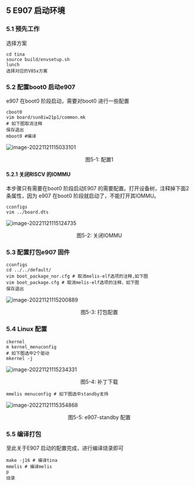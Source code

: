 ## 5 E907 启动环境

### 5.1 预先工作

选择方案

```
cd tina
source build/envsetup.sh
lunch
选择对应的V85x方案
```

### 5.2 配置boot0 启动e907

e907 在boot0 阶段启动，需要对boot0 进行一些配置

```
cboot0
vim board/sun8iw21p1/common.mk
# 如下图取消注释
保存退出
mboot0 #编译
```

![image-20221121115033101](http://photos.100ask.net/tina-docs/Linux_E907_DevGuide_image-20221121115033101.png)

<center>图5-1: 配置1</center>

#### 5.2.1 关闭RISCV 的IOMMU

本步骤只有需要在boot0 阶段启动E907 的需要配置。打开设备树，注释掉下面2 条属性，因为
e907 在boot0 阶段就启动了，不能打开其IOMMU。

```
cconfigs
vim ../board.dts
```

![image-20221121115124735](http://photos.100ask.net/tina-docs/Linux_E907_DevGuide_image-20221121115124735.png)

<center>图5-2: 关闭IOMMU</center>

### 5.3 配置打包e907 固件

```
cconfigs
cd ../../default/
vim boot_package_nor.cfg # 取消melis-elf选项的注释,如下图
vim boot_package.cfg # 取消melis-elf选项的注释，如下图
保存退出
```

![image-20221121115200889](http://photos.100ask.net/tina-docs/Linux_E907_DevGuide_image-20221121115200889.png)

<center>图5-3: 打包配置</center>

### 5.4 Linux 配置

```
ckernel
m kernel_menuconfig
# 如下图选中2个驱动
mkernel -j
```

![image-20221121115234331](http://photos.100ask.net/tina-docs/Linux_E907_DevGuide_image-20221121115234331.png)

<center>图5-4: 补丁下载</center>

```
mmelis menuconfig # 如下图选中standby支持
```

![image-20221121115354868](http://photos.100ask.net/tina-docs/Linux_E907_DevGuide_image-20221121115354868.png)

<center>图5-5: e907-standby 配置</center>

### 5.5 编译打包

至此关于E907 启动的配置完成，进行编译烧录即可

```
make -j16 # 编译tina
mmelis # 编译melis
p
烧录
```


